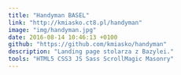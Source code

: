 ```yaml
---
title: "Handyman BASEL"
link: "http://kmiasko.ct8.pl/handyman"
image: "img/handyman.jpg"
date: 2016-08-14 10:46:13 +0100
github: "https://github.com/kmiasko/handyman"
description: "Landing page stolarza z Bazylei."
tools: "HTML5 CSS3 JS Sass ScrollMagic Masonry"
---
```


